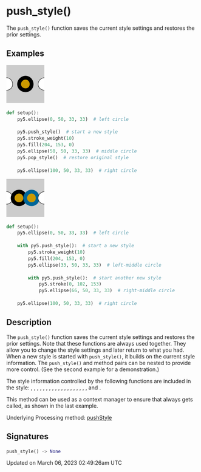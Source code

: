 # push_style()

The `push_style()` function saves the current style settings and [](sketch_pop_style) restores the prior settings.

## Examples

<div class="example-table">

<div class="example-row"><div class="example-cell-image">

![example picture for push_style()](/images/reference/Sketch_push_style_0.png)

</div><div class="example-cell-code">

```python
def setup():
    py5.ellipse(0, 50, 33, 33)  # left circle
    
    py5.push_style()  # start a new style
    py5.stroke_weight(10)
    py5.fill(204, 153, 0)
    py5.ellipse(50, 50, 33, 33)  # middle circle
    py5.pop_style()  # restore original style
    
    py5.ellipse(100, 50, 33, 33)  # right circle
```

</div></div>

<div class="example-row"><div class="example-cell-image">

![example picture for push_style()](/images/reference/Sketch_push_style_1.png)

</div><div class="example-cell-code">

```python
def setup():
    py5.ellipse(0, 50, 33, 33)  # left circle
    
    with py5.push_style():  # start a new style
        py5.stroke_weight(10)
        py5.fill(204, 153, 0)
        py5.ellipse(33, 50, 33, 33)  # left-middle circle
        
        with py5.push_style():  # start another new style
            py5.stroke(0, 102, 153)
            py5.ellipse(66, 50, 33, 33)  # right-middle circle
    
    py5.ellipse(100, 50, 33, 33)  # right circle
```

</div></div>

</div>

## Description

The `push_style()` function saves the current style settings and [](sketch_pop_style) restores the prior settings. Note that these functions are always used together. They allow you to change the style settings and later return to what you had. When a new style is started with `push_style()`, it builds on the current style information. The `push_style()` and [](sketch_pop_style) method pairs can be nested to provide more control. (See the second example for a demonstration.)

The style information controlled by the following functions are included in the style: [](sketch_fill), [](sketch_stroke), [](sketch_tint), [](sketch_stroke_weight), [](sketch_stroke_cap), [](sketch_stroke_join), [](sketch_image_mode), [](sketch_rect_mode), [](sketch_ellipse_mode), [](sketch_shape_mode), [](sketch_color_mode), [](sketch_text_align), [](sketch_text_font), [](sketch_text_mode), [](sketch_text_size), [](sketch_text_leading), [](sketch_emissive), [](sketch_specular), [](sketch_shininess), and [](sketch_ambient).

This method can be used as a context manager to ensure that [](sketch_pop_style) always gets called, as shown in the last example.

Underlying Processing method: [pushStyle](https://processing.org/reference/pushStyle_.html)

## Signatures

```python
push_style() -> None
```

Updated on March 06, 2023 02:49:26am UTC
